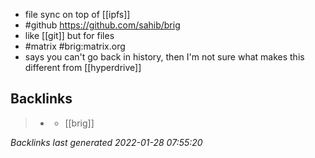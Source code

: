 - file sync on top of [[ipfs]]
- #github https://github.com/sahib/brig
- like [[git]] but for files
- #matrix #brig:matrix.org
- says you can't go back in history, then I'm not sure what makes this different from [[hyperdrive]]



## Backlinks

> - [](2021-05-16.md)
>   - [[brig]]

_Backlinks last generated 2022-01-28 07:55:20_
